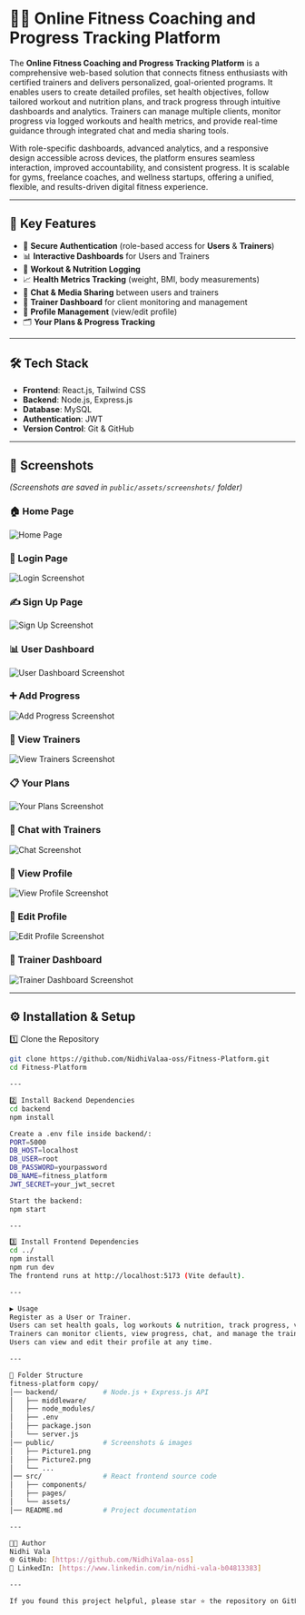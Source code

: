 # 🏋️‍♀️ Online Fitness Coaching and Progress Tracking Platform

The **Online Fitness Coaching and Progress Tracking Platform** is a comprehensive web-based solution that connects fitness enthusiasts with certified trainers and delivers personalized, goal-oriented programs. It enables users to create detailed profiles, set health objectives, follow tailored workout and nutrition plans, and track progress through intuitive dashboards and analytics. Trainers can manage multiple clients, monitor progress via logged workouts and health metrics, and provide real-time guidance through integrated chat and media sharing tools.  

With role-specific dashboards, advanced analytics, and a responsive design accessible across devices, the platform ensures seamless interaction, improved accountability, and consistent progress. It is scalable for gyms, freelance coaches, and wellness startups, offering a unified, flexible, and results-driven digital fitness experience.

---

## 🚀 Key Features
- 🔑 **Secure Authentication** (role-based access for **Users** & **Trainers**)  
- 📊 **Interactive Dashboards** for Users and Trainers  
- 📝 **Workout & Nutrition Logging**  
- 📈 **Health Metrics Tracking** (weight, BMI, body measurements)  
- 💬 **Chat & Media Sharing** between users and trainers  
- 🎯 **Trainer Dashboard** for client monitoring and management  
- 🧾 **Profile Management** (view/edit profile)  
- 🗂️ **Your Plans & Progress Tracking**  

---

## 🛠️ Tech Stack
- **Frontend**: React.js, Tailwind CSS  
- **Backend**: Node.js, Express.js  
- **Database**: MySQL  
- **Authentication**: JWT  
- **Version Control**: Git & GitHub  

---

## 📸 Screenshots
*(Screenshots are saved in `public/assets/screenshots/` folder)*  

### 🏠 Home Page
![Home Page](public/assets/screenshots/Picture1.png)

### 🔐 Login Page
![Login Screenshot](public/assets/screenshots/Picture2.png)

### ✍️ Sign Up Page
![Sign Up Screenshot](public/assets/screenshots/Picture3.png)

### 📊 User Dashboard
![User Dashboard Screenshot](public/assets/screenshots/Picture4.png)

### ➕ Add Progress
![Add Progress Screenshot](public/assets/screenshots/Picture5.png)

### 👀 View Trainers
![View Trainers Screenshot](public/assets/screenshots/Picture6.png)

### 📋 Your Plans
![Your Plans Screenshot](public/assets/screenshots/Picture7.png)

### 💬 Chat with Trainers
![Chat Screenshot](public/assets/screenshots/Picture8.png)

### 👤 View Profile
![View Profile Screenshot](public/assets/screenshots/Picture10.png)

### 👤 Edit Profile
![Edit Profile Screenshot](public/assets/screenshots/Picture11.png)

### 🎯 Trainer Dashboard
![Trainer Dashboard Screenshot](public/assets/screenshots/Picture12.png)

---

## ⚙️ Installation & Setup

1️⃣ Clone the Repository
```bash
git clone https://github.com/NidhiValaa-oss/Fitness-Platform.git
cd Fitness-Platform

---

2️⃣ Install Backend Dependencies
cd backend
npm install

Create a .env file inside backend/:
PORT=5000
DB_HOST=localhost
DB_USER=root
DB_PASSWORD=yourpassword
DB_NAME=fitness_platform
JWT_SECRET=your_jwt_secret

Start the backend:
npm start

---

3️⃣ Install Frontend Dependencies
cd ../
npm install
npm run dev
The frontend runs at http://localhost:5173 (Vite default).

---

▶️ Usage
Register as a User or Trainer.
Users can set health goals, log workouts & nutrition, track progress, view trainers, manage plans, and chat with trainers.
Trainers can monitor clients, view progress, chat, and manage the trainer dashboard.
Users can view and edit their profile at any time.

---

📂 Folder Structure
fitness-platform copy/
│── backend/           # Node.js + Express.js API
│   ├── middleware/
│   ├── node_modules/
│   ├── .env
│   ├── package.json
│   └── server.js
│── public/            # Screenshots & images
│   ├── Picture1.png
│   ├── Picture2.png
│   └── ...
│── src/               # React frontend source code
│   ├── components/
│   ├── pages/
│   └── assets/
│── README.md          # Project documentation

---

👩‍💻 Author
Nidhi Vala
🌐 GitHub: [https://github.com/NidhiValaa-oss]
💼 LinkedIn: [https://www.linkedin.com/in/nidhi-vala-b04813383]

---

If you found this project helpful, please star ⭐ the repository on GitHub.